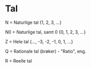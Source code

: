 # Tal

N = Naturlige tal {1, 2, 3, …}

N0 = Naturlige tal, samt 0 {0, 1, 2, 3, …}

Z = Hele tal {…, -3, -2, -1, 0, 1, …}

Q = Rationale tal (brøker) - "Ratio", eng.

R = Reelle tal
